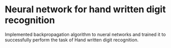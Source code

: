 # Neural network for hand written digit recognition

Implemented backpropagation algorithm to nueral networks and trained it to successfully perform the task of Hand written digit recognition.
